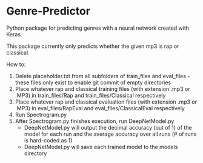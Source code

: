 # Genre-Predictor
Python package for predicting genres with a neural network created with Keras.

This package currently only predicts whether the given mp3 is rap or classical.

How to:
1. Delete placeholder.txt from all subfolders of train_files and eval_files - these files only exist to enable git commit of empty directories
2. Place whatever rap and classical training files (with extension .mp3 or .MP3) in train_files/Rap and train_files/Classical respectively
3. Place whatever rap and classical evaluation files (with extension .mp3 or .MP3) in eval_files/RapEval and eval_files/ClassicalEval respectively
4. Run Spectrogram.py
5. After Spectrogram.py finishes execution, run DeepNetModel.py
	- DeepNetModel.py will output the decimal accuracy (out of 1) of the model for each run and the average accuracy over all runs (# of runs is hard-coded as 1)
	- DeepNetModel.py will save each trained model to the models directory

